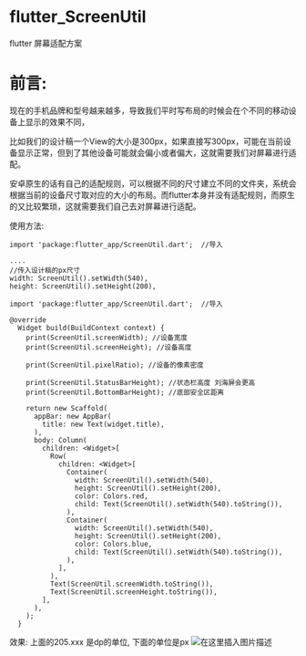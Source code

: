 # flutter_ScreenUtil
flutter 屏幕适配方案

# 前言:

现在的手机品牌和型号越来越多，导致我们平时写布局的时候会在个不同的移动设备上显示的效果不同，

比如我们的设计稿一个View的大小是300px，如果直接写300px，可能在当前设备显示正常，但到了其他设备可能就会偏小或者偏大，这就需要我们对屏幕进行适配。

安卓原生的话有自己的适配规则，可以根据不同的尺寸建立不同的文件夹，系统会根据当前的设备尺寸取对应的大小的布局。而flutter本身并没有适配规则，而原生的又比较繁琐，这就需要我们自己去对屏幕进行适配。



使用方法:
```
import 'package:flutter_app/ScreenUtil.dart';  //导入

....
//传入设计稿的px尺寸
width: ScreenUtil().setWidth(540),
height: ScreenUtil().setHeight(200),

```

```
import 'package:flutter_app/ScreenUtil.dart';  //导入

@override
  Widget build(BuildContext context) {
    print(ScreenUtil.screenWidth); //设备宽度
    print(ScreenUtil.screenHeight); //设备高度

    print(ScreenUtil.pixelRatio); //设备的像素密度

    print(ScreenUtil.StatusBarHeight); //状态栏高度 刘海屏会更高
    print(ScreenUtil.BottomBarHeight); //底部安全区距离

    return new Scaffold(
      appBar: new AppBar(
        title: new Text(widget.title),
      ),
      body: Column(
        children: <Widget>[
          Row(
            children: <Widget>[
              Container(
                width: ScreenUtil().setWidth(540),
                height: ScreenUtil().setHeight(200),
                color: Colors.red,
                child: Text(ScreenUtil().setWidth(540).toString()),
              ),
              Container(
                width: ScreenUtil().setWidth(540),
                height: ScreenUtil().setHeight(200),
                color: Colors.blue,
                child: Text(ScreenUtil().setWidth(540).toString()),
              ),
            ],
          ),
          Text(ScreenUtil.screenWidth.toString()),
          Text(ScreenUtil.screenHeight.toString()),
        ],
      ),
    );
  }
```
效果:
上面的205.xxx 是dp的单位,
下面的单位是px
![在这里插入图片描述](https://img-blog.csdn.net/2018092100063965?watermark/2/text/aHR0cHM6Ly9ibG9nLmNzZG4ubmV0L3UwMTEyNzI3OTU=/font/5a6L5L2T/fontsize/400/fill/I0JBQkFCMA==/dissolve/70)

